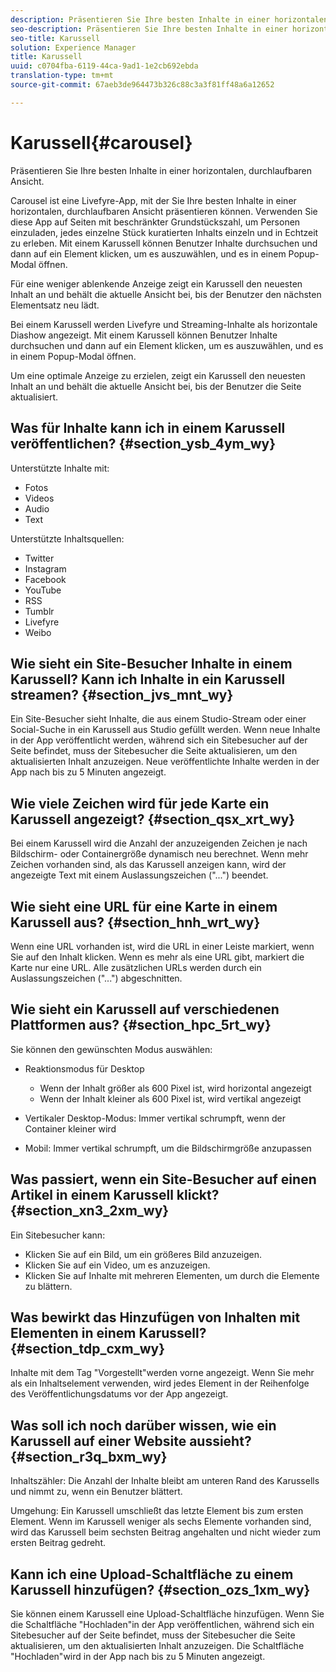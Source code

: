 ```yaml
---
description: Präsentieren Sie Ihre besten Inhalte in einer horizontalen, durchlaufbaren Ansicht.
seo-description: Präsentieren Sie Ihre besten Inhalte in einer horizontalen, durchlaufbaren Ansicht.
seo-title: Karussell
solution: Experience Manager
title: Karussell
uuid: c0704fba-6119-44ca-9ad1-1e2cb692ebda
translation-type: tm+mt
source-git-commit: 67aeb3de964473b326c88c3a3f81ff48a6a12652

---
```



# Karussell{#carousel}

Präsentieren Sie Ihre besten Inhalte in einer horizontalen, durchlaufbaren Ansicht.

Carousel ist eine Livefyre-App, mit der Sie Ihre besten Inhalte in einer horizontalen, durchlaufbaren Ansicht präsentieren können. Verwenden Sie diese App auf Seiten mit beschränkter Grundstückszahl, um Personen einzuladen, jedes einzelne Stück kuratierten Inhalts einzeln und in Echtzeit zu erleben. Mit einem Karussell können Benutzer Inhalte durchsuchen und dann auf ein Element klicken, um es auszuwählen, und es in einem Popup-Modal öffnen.

Für eine weniger ablenkende Anzeige zeigt ein Karussell den neuesten Inhalt an und behält die aktuelle Ansicht bei, bis der Benutzer den nächsten Elementsatz neu lädt.

Bei einem Karussell werden Livefyre und Streaming-Inhalte als horizontale Diashow angezeigt. Mit einem Karussell können Benutzer Inhalte durchsuchen und dann auf ein Element klicken, um es auszuwählen, und es in einem Popup-Modal öffnen.

Um eine optimale Anzeige zu erzielen, zeigt ein Karussell den neuesten Inhalt an und behält die aktuelle Ansicht bei, bis der Benutzer die Seite aktualisiert.

## Was für Inhalte kann ich in einem Karussell veröffentlichen? {#section_ysb_4ym_wy}

Unterstützte Inhalte mit:

* Fotos
* Videos
* Audio
* Text

Unterstützte Inhaltsquellen:

* Twitter
* Instagram
* Facebook
* YouTube
* RSS
* Tumblr
* Livefyre
* Weibo

## Wie sieht ein Site-Besucher Inhalte in einem Karussell? Kann ich Inhalte in ein Karussell streamen? {#section_jvs_mnt_wy}

Ein Site-Besucher sieht Inhalte, die aus einem Studio-Stream oder einer Social-Suche in ein Karussell aus Studio gefüllt werden. Wenn neue Inhalte in der App veröffentlicht werden, während sich ein Sitebesucher auf der Seite befindet, muss der Sitebesucher die Seite aktualisieren, um den aktualisierten Inhalt anzuzeigen. Neue veröffentlichte Inhalte werden in der App nach bis zu 5 Minuten angezeigt.

## Wie viele Zeichen wird für jede Karte ein Karussell angezeigt? {#section_qsx_xrt_wy}

Bei einem Karussell wird die Anzahl der anzuzeigenden Zeichen je nach Bildschirm- oder Containergröße dynamisch neu berechnet. Wenn mehr Zeichen vorhanden sind, als das Karussell anzeigen kann, wird der angezeigte Text mit einem Auslassungszeichen ("...") beendet.

## Wie sieht eine URL für eine Karte in einem Karussell aus? {#section_hnh_wrt_wy}

Wenn eine URL vorhanden ist, wird die URL in einer Leiste markiert, wenn Sie auf den Inhalt klicken. Wenn es mehr als eine URL gibt, markiert die Karte nur eine URL. Alle zusätzlichen URLs werden durch ein Auslassungszeichen ("...") abgeschnitten.

## Wie sieht ein Karussell auf verschiedenen Plattformen aus? {#section_hpc_5rt_wy}

Sie können den gewünschten Modus auswählen:

* Reaktionsmodus für Desktop

   * Wenn der Inhalt größer als 600 Pixel ist, wird horizontal angezeigt
   * Wenn der Inhalt kleiner als 600 Pixel ist, wird vertikal angezeigt

* Vertikaler Desktop-Modus: Immer vertikal schrumpft, wenn der Container kleiner wird
* Mobil: Immer vertikal schrumpft, um die Bildschirmgröße anzupassen

## Was passiert, wenn ein Site-Besucher auf einen Artikel in einem Karussell klickt? {#section_xn3_2xm_wy}

Ein Sitebesucher kann:

* Klicken Sie auf ein Bild, um ein größeres Bild anzuzeigen.
* Klicken Sie auf ein Video, um es anzuzeigen.
* Klicken Sie auf Inhalte mit mehreren Elementen, um durch die Elemente zu blättern.

## Was bewirkt das Hinzufügen von Inhalten mit Elementen in einem Karussell? {#section_tdp_cxm_wy}

Inhalte mit dem Tag "Vorgestellt"werden vorne angezeigt. Wenn Sie mehr als ein Inhaltselement verwenden, wird jedes Element in der Reihenfolge des Veröffentlichungsdatums vor der App angezeigt.

## Was soll ich noch darüber wissen, wie ein Karussell auf einer Website aussieht? {#section_r3q_bxm_wy}

Inhaltszähler: Die Anzahl der Inhalte bleibt am unteren Rand des Karussells und nimmt zu, wenn ein Benutzer blättert.

Umgehung: Ein Karussell umschließt das letzte Element bis zum ersten Element. Wenn im Karussell weniger als sechs Elemente vorhanden sind, wird das Karussell beim sechsten Beitrag angehalten und nicht wieder zum ersten Beitrag gedreht.

## Kann ich eine Upload-Schaltfläche zu einem Karussell hinzufügen? {#section_ozs_1xm_wy}

Sie können einem Karussell eine Upload-Schaltfläche hinzufügen. Wenn Sie die Schaltfläche "Hochladen"in der App veröffentlichen, während sich ein Sitebesucher auf der Seite befindet, muss der Sitebesucher die Seite aktualisieren, um den aktualisierten Inhalt anzuzeigen. Die Schaltfläche "Hochladen"wird in der App nach bis zu 5 Minuten angezeigt.
